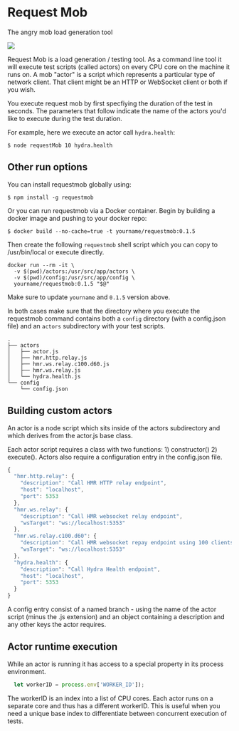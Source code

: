 # Request Mob
The angry mob load generation tool

![](./mob.png)

Request Mob is a load generation / testing tool. As a command line tool it will execute test scripts (called actors) on every CPU core on the machine it runs on.
A mob "actor" is a script which represents a particular type of network client. That client might be an HTTP or WebSocket client or both if you wish.

You execute request mob by first specfiying the duration of the test in seconds.  The parameters that follow indicate the name of the actors you'd like to execute during the test duration.

For example, here we execute an actor call `hydra.health`:

```shell
$ node requestMob 10 hydra.health
```

## Other run options

You can install requestmob globally using:

```shell
$ npm install -g requestmob
```

Or you can run requestmob via a Docker container. Begin by building a docker image and pushing to your docker repo:

```shell
$ docker build --no-cache=true -t yourname/requestmob:0.1.5
```

Then create the following `requestmob` shell script which you can copy to /usr/bin/local or execute directly.

```shell
docker run --rm -it \
  -v $(pwd)/actors:/usr/src/app/actors \
  -v $(pwd)/config:/usr/src/app/config \
  yourname/requestmob:0.1.5 "$@"
```

Make sure to update `yourname` and `0.1.5` version above.

In both cases make sure that the directory where you execute the requestmob command contains both a `config` directory (with a config.json file) and an `actors` subdirectory with your test scripts.

```
.
├── actors
│   ├── actor.js
│   ├── hmr.http.relay.js
│   ├── hmr.ws.relay.c100.d60.js
│   ├── hmr.ws.relay.js
│   └── hydra.health.js
└── config
    └── config.json
```

## Building custom actors

An actor is a node script which sits inside of the actors subdirectory and which derives from the actor.js base class.

Each actor script requires a class with two functions: 1) constructor() 2) execute(). Actors also require a configuration entry in the config.json file.

```js
{
  "hmr.http.relay": {
    "description": "Call HMR HTTP relay endpoint",
    "host": "localhost",
    "port": 5353
  },
  "hmr.ws.relay": {
    "description": "Call HMR websocket relay endpoint",
    "wsTarget": "ws://localhost:5353"
  },
  "hmr.ws.relay.c100.d60": {
    "description": "Call HMR websocket repay endpoint using 100 clients for 60 seconds",
    "wsTarget": "ws://localhost:5353"
  },
  "hydra.health": {
    "description": "Call Hydra Health endpoint",
    "host": "localhost",
    "port": 5353
  }
}
```

A config entry consist of a named branch - using the name of the actor script (minus the .js extension) and an object containing a description and any other keys the actor requires.

## Actor runtime execution

While an actor is running it has access to a special property in its process environment.

```js
  let workerID = process.env['WORKER_ID']);
```

The workerID is an index into a list of CPU cores. Each actor runs on a separate core and thus has a different workerID. This is useful when you need a unique base index to differentiate between concurrent execution of tests.


